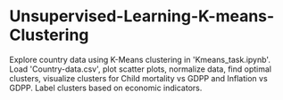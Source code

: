 # Unsupervised-Learning-K-means-Clustering
Explore country data using K-Means clustering in 'Kmeans_task.ipynb'. Load 'Country-data.csv', plot scatter plots, normalize data, find optimal clusters, visualize clusters for Child mortality vs GDPP and Inflation vs GDPP. Label clusters based on economic indicators.
